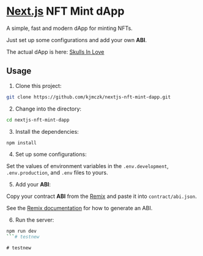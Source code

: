 # [Next.js](https://nextjs.org/) NFT Mint dApp

A simple, fast and modern dApp for minting NFTs.

Just set up some configurations and add your own **ABI**.

The actual dApp is here: [Skulls In Love](https://www.skullsin.love/)

## Usage

1. Clone this project:

```sh
git clone https://github.com/kjmczk/nextjs-nft-mint-dapp.git
```

2. Change into the directory:

```sh
cd nextjs-nft-mint-dapp
```

3. Install the dependencies:

```sh
npm install
```

4. Set up some configurations:

Set the values of environment variables in the `.env.development`, `.env.production`, and `.env` files to yours.

5. Add your **ABI**:

Copy your contract **ABI** from the [Remix](https://remix.ethereum.org/) and paste it into `contract/abi.json`.

See the [Remix documentation](https://remix-ide.readthedocs.io/en/latest/run.html) for how to generate an ABI.

6. Run the server:

```sh
npm run dev
```#   t e s t n e w  
 #   t e s t n e w  
 
